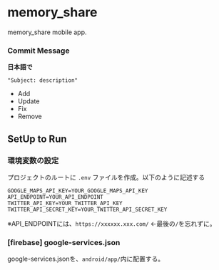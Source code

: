 # memory_share

memory_share mobile app.

### Commit Message

**日本語で**

```
"Subject: description"
```

- Add
- Update
- Fix
- Remove

## SetUp to Run

### 環境変数の設定
プロジェクトのルートに `.env` ファイルを作成。以下のように記述する

```
GOOGLE_MAPS_API_KEY=YOUR_GOOGLE_MAPS_API_KEY
API_ENDPOINT=YOUR_API_ENDPOINT
TWITTER_API_KEY=YOUR_TWITTER_API_KEY
TWITTER_API_SECRET_KEY=YOUR_TWITTER_API_SECRET_KEY
```

※API_ENDPOINTには、`https://xxxxxx.xxx.com/` ←最後の`/`を忘れずに。

### [firebase] google-services.json

google-services.jsonを、`android/app/`内に配置する。